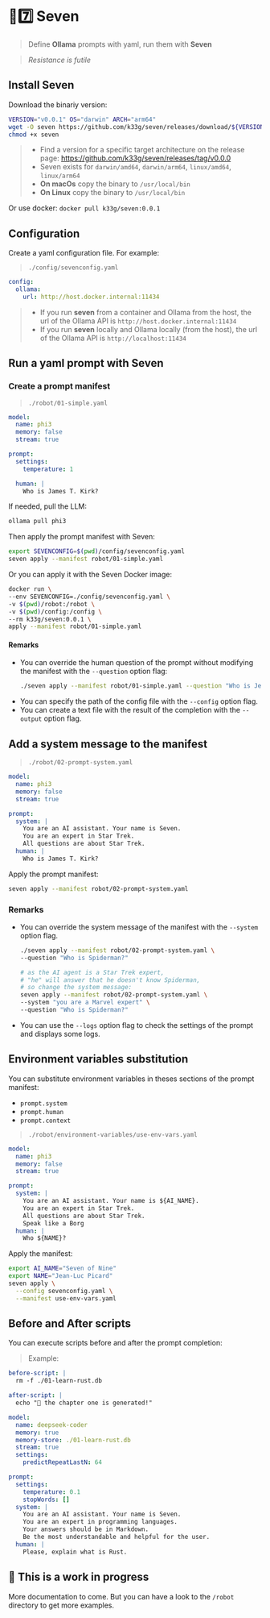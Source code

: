 # 🤖7️⃣ Seven
> Define **Ollama** prompts with yaml, run them with **Seven**

> *Resistance is futile*

## Install Seven

Download the binariy version:
```bash
VERSION="v0.0.1" OS="darwin" ARCH="arm64"
wget -O seven https://github.com/k33g/seven/releases/download/${VERSION}/seven-${OS}-${ARCH}
chmod +x seven
```
> - Find a version for a specific target architecture on the release page: https://github.com/k33g/seven/releases/tag/v0.0.0
> - Seven exists for `darwin/amd64`, `darwin/arm64`, `linux/amd64`, `linux/arm64`
> - **On macOs** copy the binary to `/usr/local/bin`
> - **On Linux** copy the binary to `/usr/local/bin`


Or use docker: `docker pull k33g/seven:0.0.1`

## Configuration

Create a yaml configuration file. For example:

> `./config/sevenconfig.yaml`
```yaml
config:
  ollama:
    url: http://host.docker.internal:11434
```
> - If you run **seven** from a container and Ollama from the host, the url of the Ollama API is `http://host.docker.internal:11434`
> - If you run **seven** locally and Ollama locally (from the host), the url of the Ollama API is `http://localhost:11434`


## Run a yaml prompt with Seven

### Create a prompt manifest

> `./robot/01-simple.yaml`
```yaml
model:
  name: phi3
  memory: false
  stream: true

prompt:
  settings:
    temperature: 1

  human: |
    Who is James T. Kirk?
```

If needed, pull the LLM:
```bash
ollama pull phi3
```

Then apply the prompt manifest with Seven:
```bash
export SEVENCONFIG=$(pwd)/config/sevenconfig.yaml
seven apply --manifest robot/01-simple.yaml
```

Or you can apply it with the Seven Docker image:
```bash
docker run \
--env SEVENCONFIG=./config/sevenconfig.yaml \
-v $(pwd)/robot:/robot \
-v $(pwd)/config:/config \
--rm k33g/seven:0.0.1 \
apply --manifest robot/01-simple.yaml
```

#### Remarks

- You can override the human question of the prompt without modifying the  manifest with the `--question` option flag:
  ```bash
  ./seven apply --manifest robot/01-simple.yaml --question "Who is Jean-Luc Picard?"
  ```
- You can specify the path of the config file with the `--config` option flag.
- You can create a text file with the result of the completion with the `--output` option flag.

## Add a system message to the manifest

> `./robot/02-prompt-system.yaml`
```yaml
model:
  name: phi3
  memory: false
  stream: true

prompt:
  system: |
    You are an AI assistant. Your name is Seven. 
    You are an expert in Star Trek.
    All questions are about Star Trek.
  human: |
    Who is James T. Kirk?
```

Apply the prompt manifest:
```bash
seven apply --manifest robot/02-prompt-system.yaml
```

### Remarks

- You can override the system message of the manifest with the `--system` option flag.
  ```bash
  ./seven apply --manifest robot/02-prompt-system.yaml \
  --question "Who is Spiderman?"

  # as the AI agent is a Star Trek expert, 
  # "he" will answer that he doesn't know Spiderman, 
  # so change the system message:
  seven apply --manifest robot/02-prompt-system.yaml \
  --system "you are a Marvel expert" \
  --question "Who is Spiderman?"
  ```
- You can use the `--logs` option flag to check the settings of the prompt and displays some logs.

## Environment variables substitution

You can substitute environment variables in theses sections of the prompt manifest:
- `prompt.system`
- `prompt.human`
- `prompt.context`

> `./robot/environment-variables/use-env-vars.yaml`
```yaml
model:
  name: phi3
  memory: false
  stream: true

prompt:
  system: |
    You are an AI assistant. Your name is ${AI_NAME}. 
    You are an expert in Star Trek.
    All questions are about Star Trek.
    Speak like a Borg
  human: |
    Who ${NAME}?
```

Apply the manifest:
```bash
export AI_NAME="Seven of Nine"
export NAME="Jean-Luc Picard"
seven apply \
  --config sevenconfig.yaml \
  --manifest use-env-vars.yaml
```

## Before and After scripts

You can execute scripts before and after the prompt completion:

> Example:
```yaml
before-script: |
  rm -f ./01-learn-rust.db

after-script: |
  echo "🎉 the chapter one is generated!"

model:
  name: deepseek-coder
  memory: true
  memory-store: ./01-learn-rust.db
  stream: true
  settings:
    predictRepeatLastN: 64

prompt:
  settings:
    temperature: 0.1
    stopWords: []
  system: |
    You are an AI assistant. Your name is Seven. 
    You are an expert in programming languages.
    Your answers should be in Markdown.
    Be the most understandable and helpful for the user.
  human: |
    Please, explain what is Rust.
```

## 🚧 This is a work in progress

More documentation to come. But you can have a look to the `/robot` directory to get more examples.
